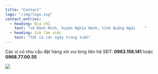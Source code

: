 ```yaml
---
title: "Contact"
logo: "/img/logo.svg"
contact_entries:
  - heading: Địa chỉ
    text: "xã Hành Minh, huyện Nghĩa Hành, tỉnh Quảng Ngãi    "
  - heading: Giờ làm việc
    text: "Tất cả các ngày trong tuần"
---
```


Các vị có nhu cầu đặt hàng xin vui lòng liên hệ SĐT: **0963.156.141** hoặc **0968.77.00.55**


<div>
<img src="/img/danh_thiep.jpeg" />
</div>
